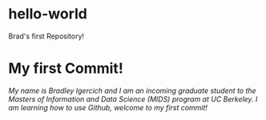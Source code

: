 # hello-world
Brad's first Repository!
# My first Commit!
*My name is Bradley Igercich and I am an incoming graduate student to the Masters of Information and Data Science (MIDS) program at UC Berkeley. I am learning how to use Github, welcome to my first commit!*
